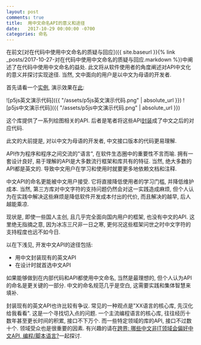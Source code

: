```yaml
---
layout: post
comments: true
title:  用中文命名API的意义和途径
date:   2017-10-29 00:00:00 -0700
categories: 命名
---
```


在前文[对在代码中使用中文命名的质疑与回应]({{ site.baseurl }}{% link _posts/2017-10-27-对在代码中使用中文命名的质疑与回应.markdown %})中阐述了在代码中使用中文命名的益处. 此文将从软件使用者的角度阐述对API中文化的意义并探讨实现途径. 当然, 文中面向的用户是以中文为母语的开发者.

首先请看一个[实例](https://github.com/program-in-chinese/p5js_in_chinese/blob/master/%E5%9F%BA%E6%9C%AC%E5%9B%BE%E5%BD%A2/%E6%BC%94%E7%A4%BA.js), 演示效果在[此](https://p5js.org/examples/hello-p5-simple-shapes.html):

![p5js英文演示代码]({{ "/assets/p5js英文演示代码.png" | absolute_url }})
![p5js中文演示代码]({{ "/assets/p5js中文演示代码.png" | absolute_url }})

这个库提供了一系列绘图相关的API. 后者是笔者将这些API[封装](https://github.com/program-in-chinese/p5js_in_chinese/blob/master/p5js%E4%B8%AD%E6%96%87.js)成了中文之后的对应代码.

此文的大前提是, 对以中文为母语的开发者, 中文接口版本的代码更易理解.

API作为程序和程序之间交流的"语言", 在软件生态圈中的重要性不言而喻. 拥有一套设计良好, 易于理解的API是大多数流行框架和库共有的特征. 当然, 绝大多数的API都是英文的. 导致中文用户在学习和使用时就要更多地依赖文档和注释.

中文API的命名更能被中文用户接受. 它将直接降低使用者的学习门槛, 并降低维护成本. 当然, 第三方库对中文字符的支持问题仍然会对这一实践造成麻烦, 但个人认为在实践中解决这些麻烦是降低软件开发成本付出的代价, 而且解决的越早, 后人越能乘凉.

现状是, 即使一些国人主创, 且几乎完全面向国内用户的框架, 也没有中文的API. 这里绝无指摘之意, 因为冰冻三尺非一日之寒, 更何况这些框架问世之时中文字符的支持程度也远不如今日.

以在下浅见, 开发中文API的途径包括:

- 用中文封装现有的英文API
- 在设计时就首选中文API

如果能够做到在内部代码和API都使用中文命名, 当然是最理想的, 但个人认为API的命名是更关键的一部分. 中文的命名规范几乎是空白, 这需要实践和集体智慧来填补.

封装现有的英文API也许比较有争议. 常见的一种观点是"XX语言的核心库, 先汉化给我看看". 这是一个寻找切入点的问题. 一个主流编程语言的核心库, 往往经历十数年甚至更长时间的积累, 接口不下万个. 而一些特定领域的库的API, 接口不过数十个. 领域受众也是很重要的因素. 有兴趣的请在[跨界: 哪些中文非IT领域会偏好中文API, 编程/脚本语言?](https://github.com/program-in-chinese/overview/issues/19)一起探讨.

